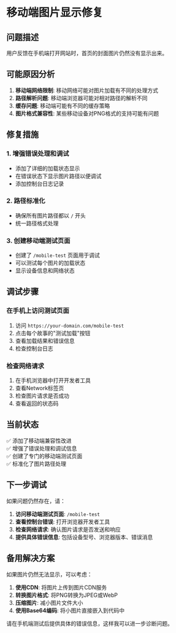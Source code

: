 # 移动端图片显示修复

## 问题描述

用户反馈在手机端打开网站时，首页的封面图片仍然没有显示出来。

## 可能原因分析

1. **移动端网络限制**: 移动网络可能对图片加载有不同的处理方式
2. **路径解析问题**: 移动端浏览器可能对相对路径的解析不同
3. **缓存问题**: 移动端可能有不同的缓存策略
4. **图片格式兼容性**: 某些移动设备对PNG格式的支持可能有问题

## 修复措施

### 1. 增强错误处理和调试
- 添加了详细的加载状态显示
- 在错误状态下显示图片路径以便调试
- 添加控制台日志记录

### 2. 路径标准化
- 确保所有图片路径都以 `/` 开头
- 统一路径格式处理

### 3. 创建移动端测试页面
- 创建了 `/mobile-test` 页面用于调试
- 可以测试每个图片的加载状态
- 显示设备信息和网络状态

## 调试步骤

### 在手机上访问测试页面
1. 访问 `https://your-domain.com/mobile-test`
2. 点击每个故事的"测试加载"按钮
3. 查看加载结果和错误信息
4. 检查控制台日志

### 检查网络请求
1. 在手机浏览器中打开开发者工具
2. 查看Network标签页
3. 检查图片请求是否成功
4. 查看返回的状态码

## 当前状态

✅ 添加了移动端兼容性改进  
✅ 增强了错误处理和调试信息  
✅ 创建了专门的移动端测试页面  
✅ 标准化了图片路径处理  

## 下一步调试

如果问题仍然存在，请：

1. **访问移动端测试页面**: `/mobile-test`
2. **查看控制台错误**: 打开浏览器开发者工具
3. **检查网络请求**: 确认图片请求是否发送和响应
4. **提供具体错误信息**: 包括设备型号、浏览器版本、错误消息

## 备用解决方案

如果图片仍然无法显示，可以考虑：

1. **使用CDN**: 将图片上传到图片CDN服务
2. **转换图片格式**: 将PNG转换为JPEG或WebP
3. **压缩图片**: 减小图片文件大小
4. **使用Base64编码**: 将小图片直接嵌入到代码中

请在手机端测试后提供具体的错误信息，这样我可以进一步诊断问题。